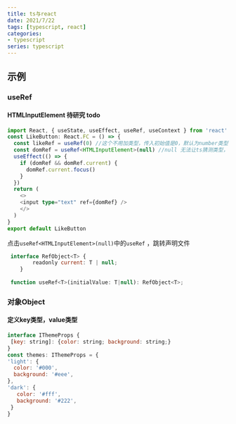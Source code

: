 ```yaml
---
title: ts与react
date: 2021/7/22
tags: [typescript, react]
categories: 
- typescript
series: typescript
---
```

## 示例

### useRef

#### HTMLInputElement 待研究 todo
```ts
import React, { useState, useEffect, useRef, useContext } from 'react'
const LikeButton: React.FC = () => {
  const likeRef = useRef(0) //这个不用加类型，传入初始值是0，默认为number类型
  const domRef = useRef<HTMLInputElement>(null) //null 无法让ts猜测类型，因此要定义类型
  useEffect(() => {
    if (domRef && domRef.current) {
      domRef.current.focus()
    }
  })
  return (
    <>
    <input type="text" ref={domRef} />
    </>
  )
}
export default LikeButton
```

点击`useRef<HTMLInputElement>(null)`中的`useRef` ，跳转声明文件
```js
 interface RefObject<T> {
        readonly current: T | null;
    }
  
 function useRef<T>(initialValue: T|null): RefObject<T>;
 ```

### 对象Object

#### 定义key类型，value类型
 ```js
 interface IThemeProps {
  [key: string]: {color: string; background: string;}
}
const themes: IThemeProps = {
 'light': {
   color: '#000',
   background: '#eee',
 },
 'dark': {
    color: '#fff',
    background: '#222',
  }
}
```